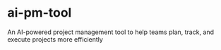 # ai-pm-tool
An AI-powered project management tool to help teams plan, track, and execute projects more efficiently
